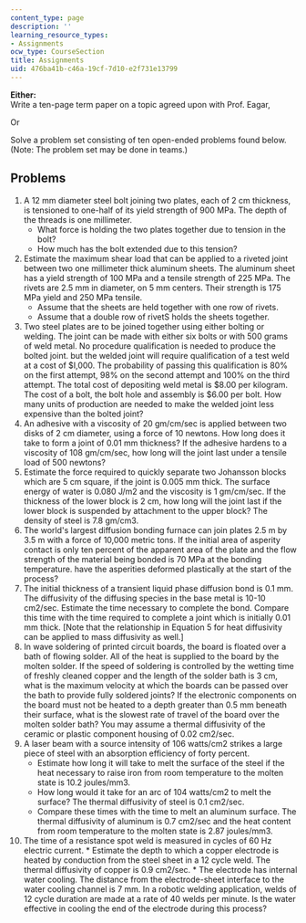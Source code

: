 ```yaml
---
content_type: page
description: ''
learning_resource_types:
- Assignments
ocw_type: CourseSection
title: Assignments
uid: 476ba41b-c46a-19cf-7d10-e2f731e13799
---
```


**Either:**  
Write a ten-page term paper on a topic agreed upon with Prof. Eagar,  
  
Or  
  
Solve a problem set consisting of ten open-ended problems found below.  
(Note: The problem set may be done in teams.)

Problems
--------

1.  A 12 mm diameter steel bolt joining two plates, each of 2 cm thickness, is tensioned to one-half of its yield strength of 900 MPa. The depth of the threads is one millimeter.
    *   What force is holding the two plates together due to tension in the bolt?
    *   How much has the bolt extended due to this tension?
2.  Estimate the maximum shear load that can be applied to a riveted joint between two one millimeter thick aluminum sheets. The aluminum sheet has a yield strength of 100 MPa and a tensile strength of 225 MPa. The rivets are 2.5 mm in diameter, on 5 mm centers. Their strength is 175 MPa yield and 250 MPa tensile.
    *   Assume that the sheets are held together with one row of rivets.
    *   Assume that a double row of rivetS holds the sheets together.
3.  Two steel plates are to be joined together using either bolting or welding. The joint can be made with either six bolts or with 500 grams of weld metal. No procedure qualification is needed to produce the bolted joint. but the welded joint will require qualification of a test weld at a cost of $I,000. The probability of passing this qualification is 80% on the first attempt, 98% on the second attempt and 100% on the third attempt. The total cost of depositing weld metal is $8.00 per kilogram. The cost of a bolt, the bolt hole and assembly is $6.00 per bolt. How many units of production are needed to make the welded joint less expensive than the bolted joint?
4.  An adhesive with a viscosity of 20 gm/cm/sec is applied between two disks of 2 cm diameter, using a force of 10 newtons. How long does it take to form a joint of 0.01 mm thickness? If the adhesive hardens to a viscosity of 108 gm/cm/sec, how long will the joint last under a tensile load of 500 newtons?
5.  Estimate the force required to quickly separate two Johansson blocks which are 5 cm square, if the joint is 0.005 mm thick. The surface energy of water is 0.080 J/m2 and the viscosity is 1 gm/cm/sec. If the thickness of the lower block is 2 cm, how long will the joint last if the lower block is suspended by attachment to the upper block? The density of steel is 7.8 gm/cm3.
6.  The world's largest diffusion bonding furnace can join plates 2.5 m by 3.5 m with a force of 10,000 metric tons. If the initial area of asperity contact is only ten percent of the apparent area of the plate and the flow strength of the material being bonded is 70 MPa at the bonding temperature. have the asperities deformed plastically at the start of the process?
7.  The initial thickness of a transient liquid phase diffusion bond is 0.1 mm. The diffusivity of the diffusing species in the base metal is 10-10 cm2/sec. Estimate the time necessary to complete the bond. Compare this time with the time required to complete a joint which is initially 0.01 mm thick. \[Note that the relationship in Equation 5 for heat diffusivity can be applied to mass diffusivity as well.\]
8.  In wave soldering of printed circuit boards, the board is floated over a bath of flowing solder. All of the heat is supplied to the board by the molten solder. If the speed of soldering is controlled by the wetting time of freshly cleaned copper and the length of the solder bath is 3 cm, what is the maximum velocity at which the boards can be passed over the bath to provide fully soldered joints? If the electronic components on the board must not be heated to a depth greater than 0.5 mm beneath their surface, what is the slowest rate of travel of the board over the molten solder bath? You may assume a thermal diffusivity of the ceramic or plastic component housing of 0.02 cm2/sec.
9.  A laser beam with a source intensity of 106 watts/cm2 strikes a large piece of steel with an absorption efficiency of forty percent.
    *   Estimate how long it will take to melt the surface of the steel if the heat necessary to raise iron from room temperature to the molten state is 10.2 joules/mm3.
    *   How long would it take for an arc of 104 watts/cm2 to melt the surface? The thermal diffusivity of steel is 0.1 cm2/sec.
    *   Compare these times with the time to melt an aluminum surface. The thermal diffusivity of aluminum is 0.7 cm2/sec and the heat content from room temperature to the molten state is 2.87 joules/mm3.
10.  The time of a resistance spot weld is measured in cycles of 60 Hz electric current.
    *   Estimate the depth to which a copper electrode is heated by conduction from the steel sheet in a 12 cycle weld. The thermal diffusivity of copper is 0.9 cm2/sec.
    *   The electrode has internal water cooling. The distance from the electrode-sheet interface to the water cooling channel is 7 mm. In a robotic welding application, welds of 12 cycle duration are made at a rate of 40 welds per minute. Is the water effective in cooling the end of the electrode during this process?